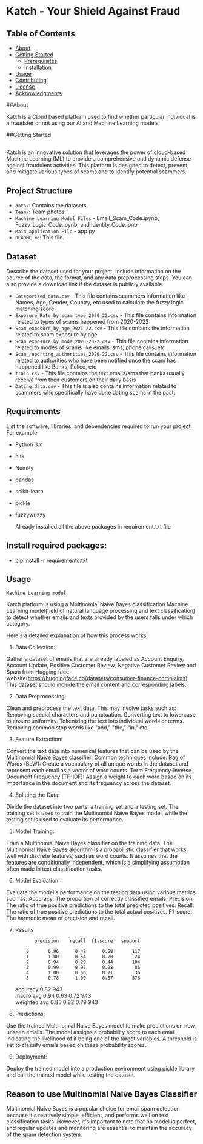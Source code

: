 # Katch - Your Shield Against Fraud

## Table of Contents

- [About](#about)
- [Getting Started](#getting-started)
  - [Prerequisites](#prerequisites)
  - [Installation](#installation)
- [Usage](#usage)
- [Contributing](#contributing)
- [License](#license)
- [Acknowledgments](#acknowledgments)

##About 

Katch is a Cloud based platform used to find whether particular individual is a fraudster or not using our AI and Machine Learning models

##Getting Started

##

Katch is an innovative solution that leverages the power of cloud-based Machine Learning (ML) to provide a comprehensive and dynamic defense against fraudulent activities. 
This platform is designed to detect, prevent, and mitigate various types of scams and to identify potential scammers. 


## Project Structure

- `data/`: Contains the datasets.
- `Team/`: Team photos.
- `Machine Learning Model Files` - Email_Scam_Code.ipynb, Fuzzy_Logic_Code.ipynb, and Identity_Code.ipnb
- `Main application File` - app.py
- `README.md`: This file.

## Dataset

Describe the dataset used for your project. Include information on the source of the data, the format, and any data preprocessing steps. You can also provide a download link if the dataset is publicly available.
- `Categorised_data.csv` - This file contains scammers information like Names, Age, Gender, Country, etc used to calculate the fuzzy logic matching score
- `Exposure_Rate_by_scam_type_2020-22.csv` - This file contains information related to types of scams happened from 2020-2022
- `Scam_exposure_by_age_2021-22.csv` - This file contains the information related to scam exposure by age
- `Scam_exposure_by_mode_2020-2022.csv` - This file contains information related to modes of scams like emails, sms, phone calls, etc
- `Scam_reporting_authorities_2020-22.csv` - This file contains information related to authorities who have been notified once the scam has happened like Banks, Police, etc
- `train.csv` - This file contains the text emails/sms that banks usually receive from their customers on their daily basis
- `Dating_data.csv` - This file is also contains information related to scammers who specifically have done dating scams in the past.

## Requirements

List the software, libraries, and dependencies required to run your project. For example:

- Python 3.x
- nltk
- NumPy
- pandas
- scikit-learn
- pickle
- fuzzywuzzy

  Already installed all the above packages in requirement.txt file

## Install required packages:

- pip install -r requirements.txt

## Usage

`Machine Learning model`

Katch platform is using a Multinomial Naive Bayes classification Machine Learning model(field of natural language processing and text classification) to detect whether emails and texts provided by the users falls under which category. 

Here's a detailed explanation of how this process works:

1. Data Collection:

Gather a dataset of emails that are already labeled as Account Enquiry, Account Update, Positive Customer Review, Negative Customer Review and Spam from Hugging face website(https://huggingface.co/datasets/consumer-finance-complaints). 
This dataset should include the email content and corresponding labels.

2. Data Preprocessing:

Clean and preprocess the text data. This may involve tasks such as:
Removing special characters and punctuation.
Converting text to lowercase to ensure uniformity.
Tokenizing the text into individual words or terms.
Removing common stop words like "and," "the," "in," etc.

3. Feature Extraction:

Convert the text data into numerical features that can be used by the Multinomial Naive Bayes classifier. Common techniques include:
Bag of Words (BoW): Create a vocabulary of all unique words in the dataset and represent each email as a vector of word counts.
Term Frequency-Inverse Document Frequency (TF-IDF): Assign a weight to each word based on its importance in the document and its frequency across the dataset.

4. Splitting the Data:

Divide the dataset into two parts: a training set and a testing set. The training set is used to train the Multinomial Naive Bayes model, while the testing set is used to evaluate its performance.

5. Model Training:

Train a Multinomial Naive Bayes classifier on the training data. The Multinomial Naive Bayes algorithm is a probabilistic classifier that works well with discrete features, such as word counts. It assumes that the features are conditionally independent, which is a simplifying assumption often made in text classification tasks.

6. Model Evaluation:

Evaluate the model's performance on the testing data using various metrics such as:
Accuracy: The proportion of correctly classified emails.
Precision: The ratio of true positive predictions to the total predicted positives.
Recall: The ratio of true positive predictions to the total actual positives.
F1-score: The harmonic mean of precision and recall.

7. Results

              precision    recall  f1-score   support						
						
           0       0.96      0.42      0.58       117						
           1       1.00      0.54      0.70        24						
           2       0.94      0.29      0.44       104						
           3       0.99      0.97      0.98        86						
           4       1.00      0.56      0.71        36						
           5       0.78      1.00      0.87       576						
						
    accuracy                           0.82       943						
   macro avg       0.94      0.63      0.72       943						
weighted avg       0.85      0.82      0.79       943						

8. Predictions:

Use the trained Multinomial Naive Bayes model to make predictions on new, unseen emails. The model assigns a probability score to each email, indicating the likelihood of it being one of the target variables. 
A threshold is set to classify emails based on these probability scores.

9. Deployment:

Deploy the trained model into a production environment using pickle library and call the trained model while testing the dataset.


## Reason to use Multinomial Naive Bayes Classifier 

Multinomial Naive Bayes is a popular choice for email spam detection because it's relatively simple, efficient, and performs well on text classification tasks. 
However, it's important to note that no model is perfect, and regular updates and monitoring are essential to maintain the accuracy of the spam detection system.




